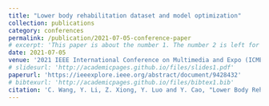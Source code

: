 ```yaml
---
title: "Lower body rehabilitation dataset and model optimization"
collection: publications
category: conferences
permalink: /publication/2021-07-05-conference-paper
# excerpt: 'This paper is about the number 1. The number 2 is left for future work.'
date: 2021-07-05
venue: '2021 IEEE International Conference on Multimedia and Expo (ICME)'
# slidesurl: 'http://academicpages.github.io/files/slides1.pdf'
paperurl: 'https://ieeexplore.ieee.org/abstract/document/9428432'
# bibtexurl: 'http://academicpages.github.io/files/bibtex1.bib'
citation: 'C. Wang, Y. Li, Z. Xiong, Y. Luo and Y. Cao, "Lower Body Rehabilitation Dataset and Model Optimization," 2021 IEEE International Conference on Multimedia and Expo (ICME), Shenzhen, China, 2021, pp. 1-6, doi: 10.1109/ICME51207.2021.9428432. keywords: {Deep learning;Measurement;Art;Three-dimensional displays;Tracking;Computational modeling;Pose estimation;lower body rehabilitation;physical therapy dataset;lightweight pose estimation model},'
---
```

